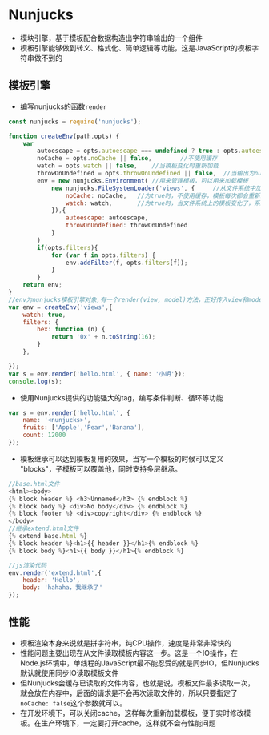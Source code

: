 # Nunjucks
- 模块引擎，基于模板配合数据构造出字符串输出的一个组件
- 模板引擎能够做到转义、格式化、简单逻辑等功能，这是JavaScript的模板字符串做不到的

## 模板引擎
- 编写nunjucks的函数`render`
```javascript
const nunjucks = require('nunjucks');

function createEnv(path,opts) {
    var 
        autoescape = opts.autoescape === undefined ? true : opts.autoescape,        //控制输出是否转义
        noCache = opts.noCache || false,        //不使用缓存
        watch = opts.watch || false,    //当模板变化时重新加载
        throwOnUndefined = opts.throwOnUndefined || false,  //当输出为null或undefined会抛出异常
        env = new nunjucks.Environment( //用来管理模板，可以用来加载模板
            new nunjucks.FileSystemLoader('views', {     //从文件系统中加载模板
                noCache: noCache,   //为true时，不使用缓存，模板每次都会重新编译
                watch: watch,       //为true时，当文件系统上的模板变化了，系统会自动更新他
            }),{
                autoescape: autoescape,
                throwOnUndefined: throwOnUndefined
            }
        )
        if(opts.filters){
            for (var f in opts.filters) {
                env.addFilter(f, opts.filters[f]);
            }
        }
    return env;
}
//env为nunjucks模板引擎对象,有一个render(view, model)方法，正好传入view和model两个参数，并返回字符串
var env = createEnv('views',{       
    watch: true,
    filters: {
        hex: function (n) {
            return '0x' + n.toString(16);
        }
    },

}); 
var s = env.render('hello.html', { name: '小明'});
console.log(s);
```
- 使用Nunjucks提供的功能强大的tag，编写条件判断、循环等功能
```javascript
var s = env.render('hello.html', { 
    name: '<nunjucks>',
    fruits: ['Apple','Pear','Banana'],
    count: 12000
});
```
- 模板继承可以达到模板复用的效果，当写一个模板的时候可以定义 "blocks"，子模板可以覆盖他，同时支持多层继承。
```javascript
//base.html文件
<html><body>
{% block header %} <h3>Unnamed</h3> {% endblock %}
{% block body %} <div>No body</div> {% endblock %}
{% block footer %} <div>copyright</div> {% endblock %}
</body>
//继承extend.html文件
{% extend base.html %}
{% block header %}<h1>{{ header }}</h1>{% endblock %}
{% block body %}<h1>{{ body }}</h1>{% endblock %}

//js渲染代码
env.render('extend.html',{
    header: 'Hello',
    body: 'hahaha，我继承了'
});
```

## 性能
- 模板渲染本身来说就是拼字符串，纯CPU操作，速度是非常非常快的
- 性能问题主要出现在从文件读取模板内容这一步。这是一个IO操作，在Node.js环境中，单线程的JavaScript最不能忍受的就是同步IO，但Nunjucks默认就使用同步IO读取模板文件
- 但Nunjucks会缓存已读取的文件内容，也就是说，模板文件最多读取一次，就会放在内存中，后面的请求是不会再次读取文件的，所以只要指定了`noCache: false`这个参数就可以。
- 在开发环境下，可以关闭cache，这样每次重新加载模板，便于实时修改模板。在生产环境下，一定要打开cache，这样就不会有性能问题
